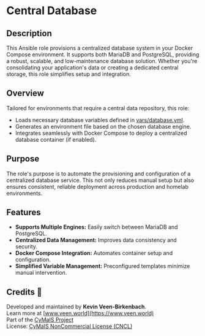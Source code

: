 # Central Database

## Description

This Ansible role provisions a centralized database system in your Docker Compose environment. It supports both MariaDB and PostgreSQL, providing a robust, scalable, and low-maintenance database solution. Whether you're consolidating your application's data or creating a dedicated central storage, this role simplifies setup and integration.

## Overview

Tailored for environments that require a central data repository, this role:
- Loads necessary database variables defined in [vars/database.yml](./vars/database.yml).
- Generates an environment file based on the chosen database engine.
- Integrates seamlessly with Docker Compose to deploy a centralized database container (if enabled).

## Purpose

The role's purpose is to automate the provisioning and configuration of a centralized database service. This not only reduces manual setup but also ensures consistent, reliable deployment across production and homelab environments.

## Features

- **Supports Multiple Engines:** Easily switch between MariaDB and PostgreSQL.
- **Centralized Data Management:** Improves data consistency and security.
- **Docker Compose Integration:** Automates container setup and configuration.
- **Simplified Variable Management:** Preconfigured templates minimize manual intervention.

## Credits 📝

Developed and maintained by **Kevin Veen-Birkenbach**.  
Learn more at [www.veen.world](https://www.veen.world)  
Part of the [CyMaIS Project](https://github.com/kevinveenbirkenbach/cymais)  
License: [CyMaIS NonCommercial License (CNCL)](https://s.veen.world/cncl)

